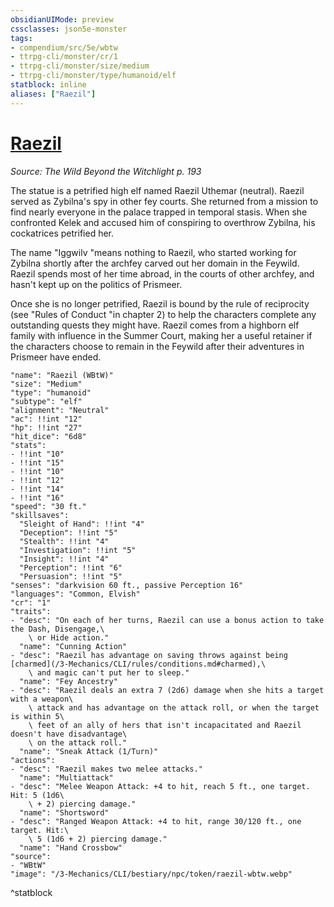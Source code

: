 ```yaml
---
obsidianUIMode: preview
cssclasses: json5e-monster
tags:
- compendium/src/5e/wbtw
- ttrpg-cli/monster/cr/1
- ttrpg-cli/monster/size/medium
- ttrpg-cli/monster/type/humanoid/elf
statblock: inline
aliases: ["Raezil"]
---
```

# [Raezil](3-Mechanics\CLI\bestiary\npc/raezil-wbtw.md)
*Source: The Wild Beyond the Witchlight p. 193*  

The statue is a petrified high elf named Raezil Uthemar (neutral). Raezil served as Zybilna's spy in other fey courts. She returned from a mission to find nearly everyone in the palace trapped in temporal stasis. When she confronted Kelek and accused him of conspiring to overthrow Zybilna, his cockatrices petrified her.

The name "Iggwilv "means nothing to Raezil, who started working for Zybilna shortly after the archfey carved out her domain in the Feywild. Raezil spends most of her time abroad, in the courts of other archfey, and hasn't kept up on the politics of Prismeer.

Once she is no longer petrified, Raezil is bound by the rule of reciprocity (see "Rules of Conduct "in chapter 2) to help the characters complete any outstanding quests they might have. Raezil comes from a highborn elf family with influence in the Summer Court, making her a useful retainer if the characters choose to remain in the Feywild after their adventures in Prismeer have ended.

```statblock
"name": "Raezil (WBtW)"
"size": "Medium"
"type": "humanoid"
"subtype": "elf"
"alignment": "Neutral"
"ac": !!int "12"
"hp": !!int "27"
"hit_dice": "6d8"
"stats":
- !!int "10"
- !!int "15"
- !!int "10"
- !!int "12"
- !!int "14"
- !!int "16"
"speed": "30 ft."
"skillsaves":
  "Sleight of Hand": !!int "4"
  "Deception": !!int "5"
  "Stealth": !!int "4"
  "Investigation": !!int "5"
  "Insight": !!int "4"
  "Perception": !!int "6"
  "Persuasion": !!int "5"
"senses": "darkvision 60 ft., passive Perception 16"
"languages": "Common, Elvish"
"cr": "1"
"traits":
- "desc": "On each of her turns, Raezil can use a bonus action to take the Dash, Disengage,\
    \ or Hide action."
  "name": "Cunning Action"
- "desc": "Raezil has advantage on saving throws against being [charmed](/3-Mechanics/CLI/rules/conditions.md#charmed),\
    \ and magic can't put her to sleep."
  "name": "Fey Ancestry"
- "desc": "Raezil deals an extra 7 (2d6) damage when she hits a target with a weapon\
    \ attack and has advantage on the attack roll, or when the target is within 5\
    \ feet of an ally of hers that isn't incapacitated and Raezil doesn't have disadvantage\
    \ on the attack roll."
  "name": "Sneak Attack (1/Turn)"
"actions":
- "desc": "Raezil makes two melee attacks."
  "name": "Multiattack"
- "desc": "Melee Weapon Attack: +4 to hit, reach 5 ft., one target. Hit: 5 (1d6\
    \ + 2) piercing damage."
  "name": "Shortsword"
- "desc": "Ranged Weapon Attack: +4 to hit, range 30/120 ft., one target. Hit:\
    \ 5 (1d6 + 2) piercing damage."
  "name": "Hand Crossbow"
"source":
- "WBtW"
"image": "/3-Mechanics/CLI/bestiary/npc/token/raezil-wbtw.webp"
```
^statblock